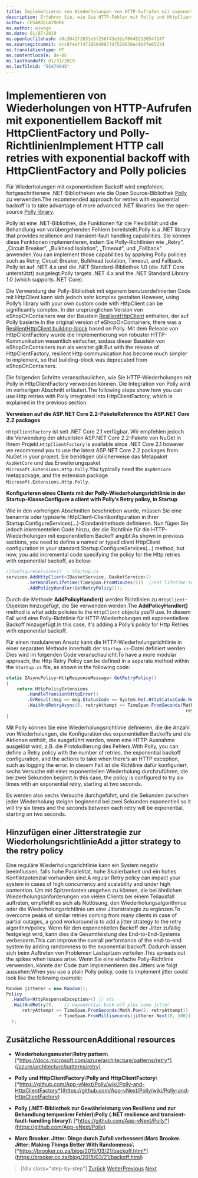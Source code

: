 ```yaml
---
title: Implementieren von Wiederholungen von HTTP-Aufrufen mit exponentiellem Backoff mit Polly
description: Erfahren Sie, wie Sie HTTP-Fehler mit Polly und HttpClientFactory verarbeiten können.
author: CESARDELATORRE
ms.author: wiwagn
ms.date: 01/07/2019
ms.openlocfilehash: d0c3042f2831e5f256f43e32e70645213054f247
ms.sourcegitcommit: dcc8feeff4718664087747529638ec9b47e65234
ms.translationtype: HT
ms.contentlocale: de-DE
ms.lasthandoff: 01/31/2019
ms.locfileid: "55479645"
---
```

# <a name="implement-http-call-retries-with-exponential-backoff-with-httpclientfactory-and-polly-policies"></a><span data-ttu-id="8b684-103">Implementieren von Wiederholungen von HTTP-Aufrufen mit exponentiellem Backoff mit HttpClientFactory und Polly-Richtlinien</span><span class="sxs-lookup"><span data-stu-id="8b684-103">Implement HTTP call retries with exponential backoff with HttpClientFactory and Polly policies</span></span>

<span data-ttu-id="8b684-104">Für Wiederholungen mit exponentiellem Backoff wird empfohlen, fortgeschrittenere .NET-Bibliotheken wie die Open Source-Bibliothek [Polly](https://github.com/App-vNext/Polly) zu verwenden.</span><span class="sxs-lookup"><span data-stu-id="8b684-104">The recommended approach for retries with exponential backoff is to take advantage of more advanced .NET libraries like the open-source [Polly library](https://github.com/App-vNext/Polly).</span></span>

<span data-ttu-id="8b684-105">Polly ist eine .NET-Bibliothek, die Funktionen für die Flexibilität und die Behandlung von vorübergehenden Fehlern bereitstellt.</span><span class="sxs-lookup"><span data-stu-id="8b684-105">Polly is a .NET library that provides resilience and transient-fault handling capabilities.</span></span> <span data-ttu-id="8b684-106">Sie können diese Funktionen implementieren, indem Sie Polly-Richtlinien wie „Retry“, „Circuit Breaker“, „Bulkhead Isolation“, „Timeout“, und „Fallback“ anwenden.</span><span class="sxs-lookup"><span data-stu-id="8b684-106">You can implement those capabilities by applying Polly policies such as Retry, Circuit Breaker, Bulkhead Isolation, Timeout, and Fallback.</span></span> <span data-ttu-id="8b684-107">Polly ist auf .NET 4.x und die .NET Standard-Bibliothek 1.0 (die .NET Core unterstützt) ausgelegt.</span><span class="sxs-lookup"><span data-stu-id="8b684-107">Polly targets .NET 4.x and the .NET Standard Library 1.0 (which supports .NET Core).</span></span>

<span data-ttu-id="8b684-108">Die Verwendung der Polly-Bibliothek mit eigenem benutzerdefinierten Code mit HttpClient kann sich jedoch sehr komplex gestalten.</span><span class="sxs-lookup"><span data-stu-id="8b684-108">However, using Polly’s library with your own custom code with HttpClient can be significantly complex.</span></span> <span data-ttu-id="8b684-109">In der ursprünglichen Version von eShopOnContainers war der Baustein [ResilientHttpClient](https://github.com/dotnet-architecture/eShopOnContainers/blob/master/src/BuildingBlocks/Resilience/Resilience.Http/ResilientHttpClient.cs) enthalten, der auf Polly basierte.</span><span class="sxs-lookup"><span data-stu-id="8b684-109">In the original version of eShopOnContainers, there was a [ResilientHttpClient building-block](https://github.com/dotnet-architecture/eShopOnContainers/blob/master/src/BuildingBlocks/Resilience/Resilience.Http/ResilientHttpClient.cs) based on Polly.</span></span> <span data-ttu-id="8b684-110">Mit dem Release von HttpClientFactory wurde die Implementierung von robuster HTTP-Kommunikation wesentlich einfacher, sodass dieser Baustein von eShopOnContainers nun als veraltet gilt.</span><span class="sxs-lookup"><span data-stu-id="8b684-110">But with the release of HttpClientFactory, resilient Http communication has become much simpler to implement, so that building-block was deprecated from eShopOnContainers.</span></span> 

<span data-ttu-id="8b684-111">Die folgenden Schritte veranschaulichen, wie Sie HTTP-Wiederholungen mit Polly in HttpClientFactory verwenden können. Die Integration von Polly wird im vorherigen Abschnitt erläutert.</span><span class="sxs-lookup"><span data-stu-id="8b684-111">The following steps show how you can use Http retries with Polly integrated into HttpClientFactory, which is explained in the previous section.</span></span>

<span data-ttu-id="8b684-112">**Verweisen auf die ASP.NET Core 2.2-Pakete**</span><span class="sxs-lookup"><span data-stu-id="8b684-112">**Reference the ASP.NET Core 2.2 packages**</span></span>

<span data-ttu-id="8b684-113">`HttpClientFactory` ist seit .NET Core 2.1 verfügbar. Wir empfehlen jedoch die Verwendung der aktuellsten ASP.NET Core 2.2-Pakete von NuGet in Ihrem Projekt.</span><span class="sxs-lookup"><span data-stu-id="8b684-113">`HttpClientFactory` is available since .NET Core 2.1 however we recommend you to use the latest ASP.NET Core 2.2 packages from NuGet in your project.</span></span> <span data-ttu-id="8b684-114">Sie benötigen üblicherweise das Metapaket `AspNetCore` und das Erweiterungspaket `Microsoft.Extensions.Http.Polly`.</span><span class="sxs-lookup"><span data-stu-id="8b684-114">You typically need the `AspNetCore` metapackage, and the extension package `Microsoft.Extensions.Http.Polly`.</span></span>

<span data-ttu-id="8b684-115">**Konfigurieren eines Clients mit der Polly-Wiederholungsrichtlinie in der Startup-Klasse**</span><span class="sxs-lookup"><span data-stu-id="8b684-115">**Configure a client with Polly’s Retry policy, in Startup**</span></span>

<span data-ttu-id="8b684-116">Wie in den vorherigen Abschnitten beschrieben wurde, müssen Sie eine benannte oder typisierte HttpClient-Clientkonfiguration in Ihrer Startup.ConfigureServices(...)-Standardmethode definieren. Nun fügen Sie jedoch inkrementellen Code hinzu, der die Richtlinie für die HTTP-Wiederholungen mit exponentiellem Backoff angibt:</span><span class="sxs-lookup"><span data-stu-id="8b684-116">As shown in previous sections, you need to define a named or typed client HttpClient configuration in your standard Startup.ConfigureServices(...) method, but now, you add incremental code specifying the policy for the Http retries with exponential backoff, as below:</span></span>

```csharp
//ConfigureServices()  - Startup.cs
services.AddHttpClient<IBasketService, BasketService>()
        .SetHandlerLifetime(TimeSpan.FromMinutes(5))  //Set lifetime to five minutes
        .AddPolicyHandler(GetRetryPolicy());
```

<span data-ttu-id="8b684-117">Durch die Methode **AddPolicyHandler()** werden Richtlinien zu `HttpClient`-Objekten hinzugefügt, die Sie verwenden werden.</span><span class="sxs-lookup"><span data-stu-id="8b684-117">The **AddPolicyHandler()** method is what adds policies to the `HttpClient` objects you'll use.</span></span> <span data-ttu-id="8b684-118">In diesem Fall wird eine Polly-Richtlinie für HTTP-Wiederholungen mit exponentiellem Backoff hinzugefügt.</span><span class="sxs-lookup"><span data-stu-id="8b684-118">In this case, it's adding a Polly’s policy for Http Retries with exponential backoff.</span></span>

<span data-ttu-id="8b684-119">Für einen modulareren Ansatz kann die HTTP-Wiederholungsrichtlinie in einer separaten Methode innerhalb der `Startup.cs`-Datei definiert werden. Dies wird im folgenden Code veranschaulicht:</span><span class="sxs-lookup"><span data-stu-id="8b684-119">To have a more modular approach, the Http Retry Policy can be defined in a separate method within the `Startup.cs` file, as shown in the following code:</span></span>

```csharp
static IAsyncPolicy<HttpResponseMessage> GetRetryPolicy()
{
    return HttpPolicyExtensions
        .HandleTransientHttpError()
        .OrResult(msg => msg.StatusCode == System.Net.HttpStatusCode.NotFound)
        .WaitAndRetryAsync(6, retryAttempt => TimeSpan.FromSeconds(Math.Pow(2,
                                                                    retryAttempt)));
}
```

<span data-ttu-id="8b684-120">Mit Polly können Sie eine Wiederholungsrichtlinie definieren, die die Anzahl von Wiederholungen, die Konfiguration des exponentiellen Backoffs und die Aktionen enthält, die ausgeführt werden, wenn eine HTTP-Ausnahme ausgelöst wird, z.B. die Protokollierung des Fehlers.</span><span class="sxs-lookup"><span data-stu-id="8b684-120">With Polly, you can define a Retry policy with the number of retries, the exponential backoff configuration, and the actions to take when there's an HTTP exception, such as logging the error.</span></span> <span data-ttu-id="8b684-121">In diesem Fall ist die Richtlinie dafür konfiguriert, sechs Versuche mit einer exponentiellen Wiederholung durchzuführen, die bei zwei Sekunden beginnt.</span><span class="sxs-lookup"><span data-stu-id="8b684-121">In this case, the policy is configured to try six times with an exponential retry, starting at two seconds.</span></span> 

<span data-ttu-id="8b684-122">Es werden also sechs Versuche durchgeführt, und die Sekunden zwischen jeder Wiederholung steigen beginnend bei zwei Sekunden exponentiell.</span><span class="sxs-lookup"><span data-stu-id="8b684-122">so it will try six times and the seconds between each retry will be exponential, starting on two seconds.</span></span>

## <a name="add-a-jitter-strategy-to-the-retry-policy"></a><span data-ttu-id="8b684-123">Hinzufügen einer Jitterstrategie zur Wiederholungsrichtlinie</span><span class="sxs-lookup"><span data-stu-id="8b684-123">Add a jitter strategy to the retry policy</span></span>

<span data-ttu-id="8b684-124">Eine reguläre Wiederholungsrichtlinie kann ein System negativ beeinflussen, falls hohe Parallelität, hohe Skalierbarkeit und ein hohes Konfliktpotenzial vorhanden sind.</span><span class="sxs-lookup"><span data-stu-id="8b684-124">A regular Retry policy can impact your system in cases of high concurrency and scalability and under high contention.</span></span> <span data-ttu-id="8b684-125">Um mit Spitzenlasten umgehen zu können, die bei ähnlichen Wiederholungsanforderungen von vielen Clients bei einem Teilausfall auftreten, empfiehlt es sich als Notlösung, den Wiederholungsalgorithmus oder die Wiederholungsrichtlinie um eine Jitterstrategie zu ergänzen.</span><span class="sxs-lookup"><span data-stu-id="8b684-125">To overcome peaks of similar retries coming from many clients in case of partial outages, a good workaround is to add a jitter strategy to the retry algorithm/policy.</span></span> <span data-ttu-id="8b684-126">Wenn für den exponentiellen Backoff der Jitter zufällig festgelegt wird, kann dies die Gesamtleistung des End-to-End-Systems verbessern.</span><span class="sxs-lookup"><span data-stu-id="8b684-126">This can improve the overall performance of the end-to-end system by adding randomness to the exponential backoff.</span></span> <span data-ttu-id="8b684-127">Dadurch lassen sich beim Auftreten von Problemen Lastspitzen verteilen.</span><span class="sxs-lookup"><span data-stu-id="8b684-127">This spreads out the spikes when issues arise.</span></span> <span data-ttu-id="8b684-128">Wenn Sie eine einfache Polly-Richtlinie verwenden, könnte der Code zum Implementieren des Jitters wie folgt aussehen:</span><span class="sxs-lookup"><span data-stu-id="8b684-128">When you use a plain Polly policy, code to implement jitter could look like the following example:</span></span>

```csharp
Random jitterer = new Random(); 
Policy
  .Handle<HttpResponseException>() // etc
  .WaitAndRetry(5,    // exponential back-off plus some jitter
      retryAttempt => TimeSpan.FromSeconds(Math.Pow(2, retryAttempt))  
                    + TimeSpan.FromMilliseconds(jitterer.Next(0, 100)) 
  );
```

## <a name="additional-resources"></a><span data-ttu-id="8b684-129">Zusätzliche Ressourcen</span><span class="sxs-lookup"><span data-stu-id="8b684-129">Additional resources</span></span>

- <span data-ttu-id="8b684-130">**Wiederholungsmuster**\\</span><span class="sxs-lookup"><span data-stu-id="8b684-130">**Retry pattern**\\</span></span>
  [*https://docs.microsoft.com/azure/architecture/patterns/retry*](/azure/architecture/patterns/retry)

- <span data-ttu-id="8b684-131">**Polly und HttpClientFactory**\\</span><span class="sxs-lookup"><span data-stu-id="8b684-131">**Polly and HttpClientFactory**\\</span></span>
  [*https://github.com/App-vNext/Polly/wiki/Polly-and-HttpClientFactory*](https://github.com/App-vNext/Polly/wiki/Polly-and-HttpClientFactory)

- <span data-ttu-id="8b684-132">**Polly (.NET-Bibliothek zur Gewährleistung von Resilienz und zur Behandlung temporärer Fehler)**\\</span><span class="sxs-lookup"><span data-stu-id="8b684-132">**Polly (.NET resilience and transient-fault-handling library)**\\</span></span>
  [*https://github.com/App-vNext/Polly*](https://github.com/App-vNext/Polly)

- <span data-ttu-id="8b684-133">**Marc Brooker. Jitter: Dinge durch Zufall verbessern**\\</span><span class="sxs-lookup"><span data-stu-id="8b684-133">**Marc Brooker. Jitter: Making Things Better With Randomness**\\</span></span>
  [*https://brooker.co.za/blog/2015/03/21/backoff.html*](https://brooker.co.za/blog/2015/03/21/backoff.html)

>[!div class="step-by-step"]
><span data-ttu-id="8b684-134">[Zurück](explore-custom-http-call-retries-exponential-backoff.md)
>[Weiter](implement-circuit-breaker-pattern.md)</span><span class="sxs-lookup"><span data-stu-id="8b684-134">[Previous](explore-custom-http-call-retries-exponential-backoff.md)
[Next](implement-circuit-breaker-pattern.md)</span></span>